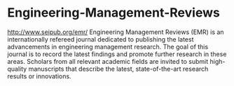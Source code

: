 Engineering-Management-Reviews
==============================

http://www.seipub.org/emr/
Engineering Management Reviews (EMR) is an internationally refereed journal dedicated to publishing the latest advancements in engineering management research. The goal of this journal is to record the latest findings and promote further research in these areas. Scholars from all relevant academic fields are invited to submit high-quality manuscripts that describe the latest, state-of-the-art research results or innovations.
